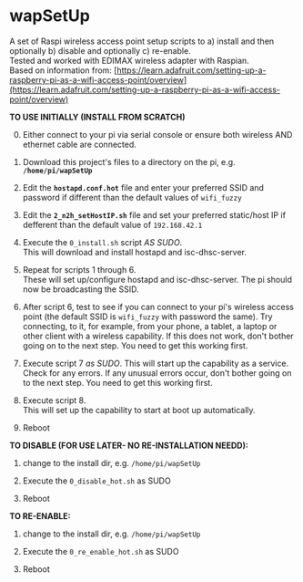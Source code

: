 # wapSetUp
A set of Raspi wireless access point setup scripts to a) install and then optionally b) disable and optionally c) re-enable.  
Tested and worked with EDIMAX wireless adapter with Raspian.  
Based on information from:
[https://learn.adafruit.com/setting-up-a-raspberry-pi-as-a-wifi-access-point/overview](https://learn.adafruit.com/setting-up-a-raspberry-pi-as-a-wifi-access-point/overview)  

__TO USE INITIALLY (INSTALL FROM SCRATCH)__

0) Either connect to your pi via serial console or ensure both wireless AND
ethernet cable are connected.

1) Download this project's files to a directory on the pi, e.g. __`/home/pi/wapSetUp`__

2) Edit the __`hostapd.conf.hot`__ file and enter your preferred SSID and password
if different than the default values of `wifi_fuzzy`

3) Edit the __`2_n2h_setHostIP.sh`__ file and set your preferred static/host
IP if defferent than the default value of `192.168.42.1`

4) Execute the `0_install.sh` script *AS SUDO*.  
This will download and install hostapd and isc-dhsc-server.

5) Repeat for scripts 1 through 6.  
These will set up/configure hostapd and isc-dhsc-server.
The pi should now be broadcasting the SSID.

6) After script 6, test to see if you can connect to your pi's wireless access point
(the default SSID is `wifi_fuzzy` with password the same).  Try connecting, to it, for 
example, from your phone, a tablet, a laptop or other client with a wireless capability.
If this does not work, don't bother going on to the next step.  You need to get this
working first.

7) Execute script 7 *as SUDO*.  This will start up the capability as a service. Check 
for any errors. If any unusual errors occur, don't bother going on to the next step. You
need to get this working first.

8) Execute script 8.  
This will set up the capability to start at boot up automatically.

9) Reboot

__TO DISABLE (FOR USE LATER- NO RE-INSTALLATION NEEDD):__

1) change to the install dir, e.g. `/home/pi/wapSetUp`

2) Execute the `0_disable_hot.sh` as SUDO

3) Reboot

__TO RE-ENABLE:__

1) change to the install dir, e.g. `/home/pi/wapSetUp`

2) Execute the `0_re_enable_hot.sh` as SUDO

3) Reboot
